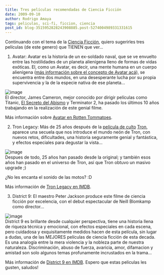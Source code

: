 ```yaml
---
title: Tres películas recomendadas de Ciencia Ficción
date: 2009-09-10
author: Rodrigo Amaya
tags: peliculas, sci-fi, ficcion, ciencia
post_id: blog-3515952828243908885.post-5274004989331331615
---
```


Continuando con el tema de la [Ciencia Ficción](https://www.srbyte.com/2009/09/ciencia-ficcion-despertando-la.html), quiero sugerirles tres películas (de este genero) que TIENEN que ver...

1. Avatar: Avatar es la historia de un ex-soldado naval, que se ve envuelto entre las hostilidades de un planeta alienígena lleno de formas de vidas exóticas. El, como un Avatar, es decir, una mente humana en un cuerpo alienígena ([más información sobre el concepto de Avatar acá](https://es.wikipedia.org/wiki/Avatar_%28desambiguaci%C3%B3n%29)), se encuentra entre dos mundos, en una desesperante lucha por su propia supervivencia y la de la especie nativa de ese planeta...

![image](https://4.bp.blogspot.com/_ayvorITawE4/SqmxbY8jvdI/AAAAAAAACKo/hD6lPxDgoXY/s320/avatar-poster.jpg)    
El director, James Cameron, mejor conocido por dirigir películas como Titanic, [El Secreto del Abismo](https://www.youtube.com/watch?v=lJyRF0Fzl9Y) y Terminator 2, ha pasado los últimos 10 años trabajando en la realización de este genial filme.

Más información sobre [Avatar en Rotten Tommatoes](https://www.rottentomatoes.com/m/avatar/).

2. Tron Legacy: Más de 25 años después de la [película de culto](https://www.youtube.com/watch?v=QPON5i7Iivw) [Tron](https://www.youtube.com/watch?v=3efV2wqEjEY), aparece una secuela que nos introduce el mundo neón de Tron, con nuevos retos, dificultades, una historia seguramente genial y fantástica, y efectos especiales para degustar la vista...

![image](https://4.bp.blogspot.com/_ayvorITawE4/SqmxcNCQo4I/AAAAAAAACK4/7y1rPshFKQE/s320/tron-legacy.jpg)    
Despues de todo, 25 años han pasado desde la original; y también esos años han pasado en el universo de Tron, así que Tron obtuvo un masivo upgrade ;)

¿No les encanta el sonido de las motos? :D

Más información de [Tron Legacy en IMDB](https://www.imdb.com/title/tt1104001/synopsis).

3. District 9: El maestro Peter Jackson produce este filme de ciencia ficción por excelencia, con el debut espectacular de Neill Blomkamp como director...

![image](https://3.bp.blogspot.com/_ayvorITawE4/Sqmxb6qgjYI/AAAAAAAACKw/15Hz7MJHWb4/s320/distric9.jpg)    
District 9 es brillante desde cualquier perspectiva, tiene una historia llena de riqueza técnica y emocional, con efectos especiales en cada escena, pero cuidadosa y exquisitamente medidos hacen de esta película, sin lugar a dudas, una de las MEJORES películas de ciencia ficción de esta decada. Es una analogía entre la mera violencia y la nobleza parte de nuestra naturaleza. Discriminación, abuso de fuerza, avaricia, amor, difamacion y amistad son solo algunos temas profunamente incrustados en la trama...

Más información de [District 9 en IMDB](https://www.imdb.com/title/tt1136608/). Espero que estas peliculas les gusten, saludos!